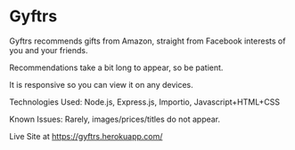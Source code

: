Gyftrs
=====
Gyftrs recommends gifts from Amazon, straight from Facebook interests of you and your friends. 

Recommendations take a bit long to appear, so be patient.

It is responsive so you can view it on any devices. 

Technologies Used: Node.js, Express.js, Importio, Javascript+HTML+CSS

Known Issues: Rarely, images/prices/titles do not appear.

Live Site at https://gyftrs.herokuapp.com/
